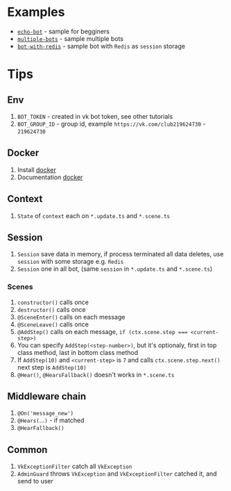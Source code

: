# Examples

- [`echo-bot`](https://github.com/xTCry/nestjs-vk-samples/tree/master/echo-bot) - sample for begginers
- [`multiple-bots`](https://github.com/xTCry/nestjs-vk-samples/tree/master/multiple-bots) - sample multiple bots
- [`bot-with-redis`](https://github.com/xTCry/nestjs-vk-samples/tree/master/bot-with-redis) - sample bot with `Redis` as `session` storage

# Tips

## Env

1. `BOT_TOKEN` - created in vk bot token, see other tutorials
2. `BOT_GROUP_ID` - group id, example `https://vk.com/club219624730` - `219624730`

## Docker

1. Install [docker](https://www.docker.com/)
2. Documentation [docker](https://docs.docker.com/)

## Context

1. `State` of `context` each on `*.update.ts` and `*.scene.ts`

## Session

1. `Session` save data in memory, if process terminated all data deletes, use `session` with some storage e.g. `Redis`
2. `Session` one in all bot, (same `session` in `*.update.ts` and `*.scene.ts`)

### Scenes

1. `constructor()` calls once
2. `destructor()` calls once
3. `@SceneEnter()` calls on each message
4. `@SceneLeave()` calls once
5. `@AddStep()` calls on each message, `if (ctx.scene.step === <current-step>)`
6. You can specify `AddStep(<step-number>)`, but it's optionaly, first in top class method, last in bottom class method
7. If `AddStep(10)` and `<current-step>` is `7` and calls `ctx.scene.step.next()` next step is `AddStep(10)`
8. `@Hear()`, `@HearsFallback()` doesn't works in `*.scene.ts`

## Middleware chain

1. `@On('message_new')`
2. `@Hears(`...`)` - if matched
3. `@HearFallback()`

## Common

1. `VkExceptionFilter` catch all `VkException`
2. `AdminGuard` throws `VkException` and `VkExceptionFilter` catched it, and send to user

